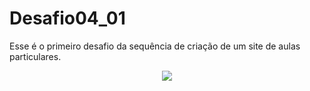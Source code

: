 # Desafio04_01
 Esse é o primeiro desafio da sequência de criação de um site de aulas particulares. 

<p align="center">
  <img src="https://user-images.githubusercontent.com/60264180/85905642-4d900f00-b7e2-11ea-94fd-5d35217d9d82.png">
</p>
